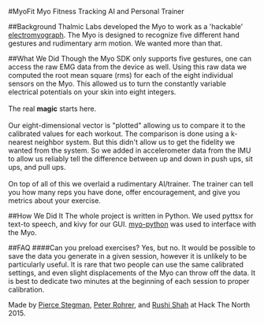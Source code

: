 #MyoFit
Myo Fitness Tracking AI and Personal Trainer

##Background
Thalmic Labs developed the Myo to work as a 'hackable' [electromyograph](https://en.wikipedia.org/wiki/Electromyography).  The Myo is designed to recognize five different hand gestures and rudimentary arm motion.  We wanted more than that.  

##What We Did
Though the Myo SDK only supports five gestures, one can access the raw EMG data from the device as well.  Using this raw data we computed the root mean square (rms) for each of the eight individual sensors on the Myo.  This allowed us to turn the constantly variable electrical potentials on your skin into eight integers.  <br><br> The real <b>magic</b> starts here. <br><br>  Our eight-dimensional vector is "plotted" allowing us to compare it to the calibrated values for each workout.  The comparison is done using a k-nearest neighbor system.  But this didn't allow us to get the fidelity we wanted from the system.  So we added in accelerometer data from the IMU to allow us reliably tell the difference between up and down in push ups, sit ups, and pull ups. <br><br> On top of all of this we overlaid a rudimentary AI/trainer.  The trainer can tell you how many reps you have done, offer encouragement, and give you metrics about your exercise.

##How We Did It
The whole project is written in Python.  We used pyttsx for text-to speech, and kivy for our GUI.  [myo-python](https://github.com/NiklasRosenstein/myo-python) was used to interface with the Myo.

##FAQ
####Can you preload exercises?
Yes, but no.  It would be possible to save the data you generate in a given session, however it is unlikely to be particularly useful.  It is rare that two people can use the same calibrated settings, and even slight displacements of the Myo can throw off the data.  It is best to dedicate two minutes at the beginning of each session to proper calibration.



Made by [Pierce Stegman](https://github.com/pwstegman), [Peter Rohrer](https://github.com/peterjrohrer), and [Rushi Shah](https://github.com/2016rshah) at Hack The North 2015.
